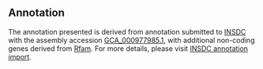 

Annotation
----------

The annotation presented is derived from annotation submitted to
[INSDC](http://www.insdc.org) with the assembly accession
[GCA\_000977985.1](http://www.ebi.ac.uk/ena/data/view/GCA_000977985.1),
with additional non-coding genes derived from
[Rfam](http://rfam.xfam.org/). For more details, please visit [INSDC
annotation
import](http://ensemblgenomes.org/info/data/insdc_annotation).
